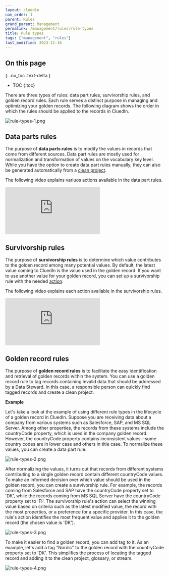 ```yaml
---
layout: cluedin
nav_order: 1
parent: Rules
grand_parent: Management
permalink: /management/rules/rule-types
title: Rule types
tags: ["management", "rules"]
last_modified: 2023-11-16
---
```

## On this page
{: .no_toc .text-delta }
- TOC
{:toc}

There are three types of rules: data part rules, survivorship rules, and golden record rules. Each rule serves a distinct purpose in managing and optimizing your golden records. The following diagram shows the order in which the rules should be applied to the records in CluedIn.

![rule-types-1.png](../../assets/images/management/rules/rule-types-1.png)

## Data parts rules

The purpose of **data parts rules** is to modify the values in records that come from different sources. Data part rules are mostly used for normalization and transformation of values on the vocabulary key level. While you have the option to create data part rules manually, they can also be generated automatically from a [clean project](/preparation/clean).

The following video explains variuos actions available in the data part rules.

<div class="videoFrame">
<iframe src="https://player.vimeo.com/video/982424576?badge=0&amp;autopause=0&amp;player_id=0&amp;app_id=58479" frameborder="0" allow="autoplay; fullscreen; picture-in-picture; clipboard-write" title="Data part rules"></iframe>
</div>

## Survivorship rules

The purpose of **survivorship rules** is to determine which value contributes to the golden record among many potential values. By default, the latest value coming to CluedIn is the value used in the golden record. If you want to use another value for your golden record, you can set up a survivorship rule with the needed [action](/management/rules/rules-reference).

The following video explains each action available in the survivorship rules.

<div class="videoFrame">
<iframe src="https://player.vimeo.com/video/923699241?badge=0&amp;autopause=0&amp;player_id=0&amp;app_id=58479" frameborder="0" allow="autoplay; fullscreen; picture-in-picture; clipboard-write" title="Survivorship rules"></iframe>
</div>

## Golden record rules

The purpose of **golden record rules** is to facilitate the easy identification and retrieval of golden records within the system. You can use a golden record rule to tag records containing invalid data that should be addressed by a Data Steward. In this case, a responsible person can quickly find tagged records and create a clean project.

**Example**

Let's take a look at the example of using different rule types in the lifecycle of a golden record in CluedIn. Suppose you are receiving data about a company from various systems such as Salesforce, SAP, and MS SQL Server. Among other properties, the records from these systems include the countryCode property, which is used in the company golden record. However, the countryCode property contains inconsistent values—some country codes are in lower case and others in title case. To normalize these values, you can create a data part rule.

![rule-types-2.png](../../assets/images/management/rules/rule-types-2.png)

After normalizing the values, it turns out that records from different systems contributing to a single golden record contain different countryCode values. To make an informed decision over which value should be used in the golden record, you can create a survivorship rule. For example, the records coming from Salesforce and SAP have the countryCode property set to 'DK', while the records coming from MS SQL Server have the countryCode property set to 'FI'. The survivorship rule's action can select the winning value based on criteria such as the latest modified value, the record with the most properties, or a preference for a specific provider. In this case, the rule's action identifies the most frequent value and applies it to the golden record (the chosen value is 'DK').

![rule-types-3.png](../../assets/images/management/rules/rule-types-3.png)

To make it easier to find a golden record, you can add tag to it. As an example, let's add a tag "Nordic" to the golden record with the countryCode property set to 'DK'. This simplifies the process of locating the tagged record and adding it to the clean project, glossary, or stream.

![rule-types-4.png](../../assets/images/management/rules/rule-types-4.png)
